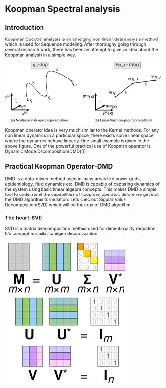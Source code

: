 # Koopman Spectral analysis
## Introduction
Koopman Spectral analysis is an emerging non linear data analysis method which is used for Sequence modeling. After thoroughy going through several research work, there has been an attempt to give an idea about the Koopman analysis in a simple way. 

<img src="./mimages.png">

Koopman operator idea is very much similar to the Kernel methods. For any non linear dynamics in a particular space, there exists some linear space where the dynamics behave linearly. One small example is given in the above figure. One of the powerful practical use of Koopman operator is Dynamic Mode Decomposition(DMD)[1]

## Practical Koopman Operator-DMD

DMD is a data-driven method used in many areas like power grids, epidemiology, fluid dynamics etc. DMD is capable of capturing dynamics of the system using basic linear algebra concepts. This makes DMD a simple tool to understand the capabilities of Koopman operator. Before we get inot the DMD algorithm formulation. Lets chec out Sigular Value Decomposition(SVD) which will be the crux of DMD algorithm.

### The heart-SVD
SVD is a matrix deecomposition method used for dimentionality reduction. It's concept is similar to eigen decomposition.  


<img src="svd.png" width="400">
